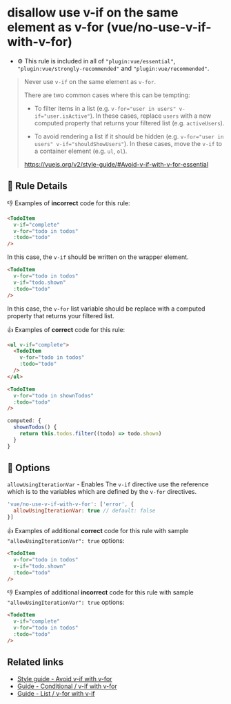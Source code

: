 # disallow use v-if on the same element as v-for (vue/no-use-v-if-with-v-for)

- :gear: This rule is included in all of `"plugin:vue/essential"`, `"plugin:vue/strongly-recommended"` and `"plugin:vue/recommended"`.

> Never use `v-if` on the same element as `v-for`.
>
> There are two common cases where this can be tempting:
>
> * To filter items in a list (e.g. `v-for="user in users" v-if="user.isActive"`). In these cases, replace `users` with a new computed property that returns your filtered list (e.g. `activeUsers`).
>
> * To avoid rendering a list if it should be hidden (e.g. `v-for="user in users" v-if="shouldShowUsers"`). In these cases, move the `v-if` to a container element (e.g. `ul`, `ol`).
>
> https://vuejs.org/v2/style-guide/#Avoid-v-if-with-v-for-essential


## :book: Rule Details

:-1: Examples of **incorrect** code for this rule:

```html
<TodoItem
  v-if="complete"
  v-for="todo in todos"
  :todo="todo"
/>
```

In this case, the `v-if` should be written on the wrapper element.


```html
<TodoItem
  v-for="todo in todos"
  v-if="todo.shown"
  :todo="todo"
/>
```

In this case, the `v-for` list variable should be replace with a computed property that returns your filtered list.


:+1: Examples of **correct** code for this rule:


```html
<ul v-if="complete">
  <TodoItem
    v-for="todo in todos"
    :todo="todo"
  />
</ul>
```



```html
<TodoItem
  v-for="todo in shownTodos"
  :todo="todo"
/>
```

```js
computed: {
  shownTodos() {
    return this.todos.filter((todo) => todo.shown)
  }
}
```

## :wrench: Options

`allowUsingIterationVar` - Enables The `v-if` directive use the reference which is to the variables which are defined by the `v-for` directives.

```js
'vue/no-use-v-if-with-v-for': ['error', {
  allowUsingIterationVar: true // default: false
}]
```

:+1: Examples of additional **correct** code for this rule with sample `"allowUsingIterationVar": true` options:

```html
<TodoItem
  v-for="todo in todos"
  v-if="todo.shown"
  :todo="todo"
/>
```

:-1: Examples of additional **incorrect** code for this rule with sample `"allowUsingIterationVar": true` options:

```html
<TodoItem
  v-if="complete"
  v-for="todo in todos"
  :todo="todo"
/>
```

## Related links

- [Style guide - Avoid v-if with v-for](https://vuejs.org/v2/style-guide/#Avoid-v-if-with-v-for-essential)
- [Guide - Conditional / v-if with v-for](https://vuejs.org/v2/guide/conditional.html#v-if-with-v-for)
- [Guide - List / v-for with v-if](https://vuejs.org/v2/guide/list.html#v-for-with-v-if)
